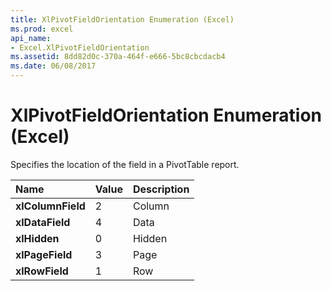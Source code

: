```yaml
---
title: XlPivotFieldOrientation Enumeration (Excel)
ms.prod: excel
api_name:
- Excel.XlPivotFieldOrientation
ms.assetid: 8dd82d0c-370a-464f-e666-5bc8cbcdacb4
ms.date: 06/08/2017
---
```



# XlPivotFieldOrientation Enumeration (Excel)

Specifies the location of the field in a PivotTable report.



|Name|Value|Description|
|:-----|:-----|:-----|
| **xlColumnField**|2|Column|
| **xlDataField**|4|Data|
| **xlHidden**|0|Hidden|
| **xlPageField**|3|Page|
| **xlRowField**|1|Row|

